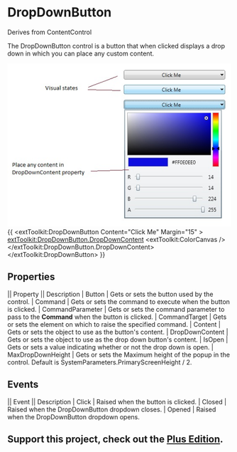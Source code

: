 # DropDownButton
Derives from ContentControl

The DropDownButton control is a button that when clicked displays a drop down in which you can place any custom content. 

![](DropDownButton_dropdownbutton.jpg)
{{
        <extToolkit:DropDownButton Content="Click Me" Margin="15" >
            <extToolkit:DropDownButton.DropDownContent>
                <extToolkit:ColorCanvas />
            </extToolkit:DropDownButton.DropDownContent>
        </extToolkit:DropDownButton>
}}

## Properties
|| Property || Description
| Button | Gets or sets the button used by the control.
| Command | Gets or sets the command to execute when the button is clicked.
| CommandParameter | Gets or sets the command parameter to pass to the **Command** when the button is clicked.
| CommandTarget | Gets or sets the element on which to raise the specified command.
| Content | Gets or sets the object to use as the button's content.
| DropDownContent | Gets or sets the object to use as the drop down button's content.
| IsOpen | Gets or sets a value indicating whether or not the drop down is open.
| MaxDropDownHeight | Gets or sets the Maximum height of the popup in the control. Default is SystemParameters.PrimaryScreenHeight / 2.

## Events
|| Event || Description
| Click | Raised when the button is clicked.
| Closed | Raised when the DropDownButton dropdown closes.
| Opened | Raised when the DropDownButton dropdown opens.

**Support this project, check out the [Plus Edition](https://xceed.com/xceed-toolkit-plus-for-wpf/).**
---